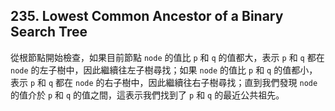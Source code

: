 ## 235. Lowest Common Ancestor of a Binary Search Tree

從根節點開始檢查，如果目前節點 `node` 的值比 `p` 和 `q` 的值都大，表示 `p` 和 `q` 都在 `node` 的左子樹中，因此繼續往左子樹尋找；如果 `node` 的值比 `p` 和 `q` 的值都小，表示 `p` 和 `q` 都在 `node` 的右子樹中，因此繼續往右子樹尋找；直到我們發現 `node` 的值介於 `p` 和 `q` 的值之間，這表示我們找到了 `p` 和 `q` 的最近公共祖先。
